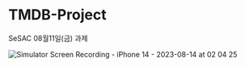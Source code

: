 # TMDB-Project
SeSAC 08월11일(금) 과제

![Simulator Screen Recording - iPhone 14 - 2023-08-14 at 02 04 25](https://github.com/Jimmy-Jung/TMDB-Project/assets/115251866/f170f00f-7a06-4adb-8ca3-cb7fe058b766)
